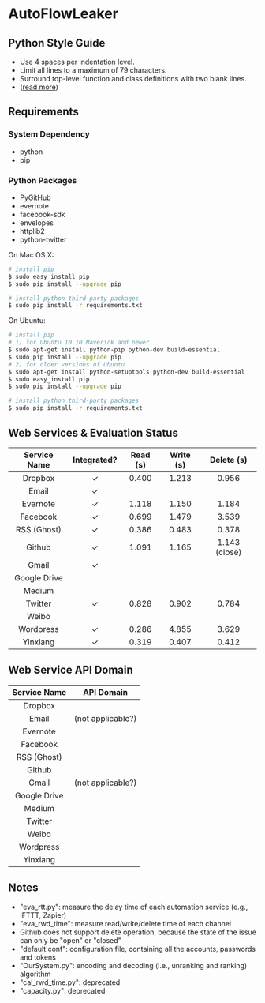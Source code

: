 AutoFlowLeaker
===

## Python Style Guide

- Use 4 spaces per indentation level.
- Limit all lines to a maximum of 79 characters.
- Surround top-level function and class definitions with two blank lines.
- ([read more](https://www.python.org/dev/peps/pep-0008/))

## Requirements

### System Dependency

- python
- pip

### Python Packages

- PyGitHub
- evernote
- facebook-sdk
- envelopes
- httplib2
- python-twitter

On Mac OS X:

```bash
# install pip
$ sudo easy_install pip
$ sudo pip install --upgrade pip

# install python third-party packages
$ sudo pip install -r requirements.txt
```

On Ubuntu:

```bash
# install pip
# 1) for Ubuntu 10.10 Maverick and newer
$ sudo apt-get install python-pip python-dev build-essential
$ sudo pip install --upgrade pip
# 2) for older versions of Ubuntu
$ sudo apt-get install python-setuptools python-dev build-essential
$ sudo easy_install pip
$ sudo pip install --upgrade pip

# install python third-party packages
$ sudo pip install -r requirements.txt
```

## Web Services & Evaluation Status

| Service Name | Integrated? | Read (s) | Write (s) | Delete (s) |
|:------------:|:-----------:|:--------:|:---------:|:----------:|
|Dropbox       |&#10003;     |0.400     |1.213      |0.956       |
|Email         |&#10003;     |          |           |            |
|Evernote      |&#10003;     |1.118     |1.150      |1.184       |
|Facebook      |&#10003;     |0.699     |1.479      |3.539       |
|RSS (Ghost)   |&#10003;     |0.386     |0.483      |0.378       |
|Github        |&#10003;     |1.091     |1.165      |1.143 (close)|
|Gmail         |&#10003;     |          |           |            |
|Google Drive  |             |          |           |            |
|Medium        |             |          |           |            |
|Twitter       |&#10003;     |0.828     |0.902      |0.784       |
|Weibo         |             |          |           |            |
|Wordpress     |&#10003;     |0.286     |4.855      |3.629       |
|Yinxiang      |&#10003;     |0.319     |0.407      |0.412       |

## Web Service API Domain

| Service Name | API Domain |
|:------------:|:----------:|
|Dropbox       |            |
|Email         |(not applicable?)|
|Evernote      |            |
|Facebook      |            |
|RSS (Ghost)   |            |
|Github        |            |
|Gmail         |(not applicable?)|
|Google Drive  |            |
|Medium        |            |
|Twitter       |            |
|Weibo         |            |
|Wordpress     |            |
|Yinxiang      |            |

## Notes

- "eva_rtt.py": measure the delay time of each automation service (e.g., IFTTT, Zapier)
- "eva\_rwd\_time": measure read/write/delete time of each channel
- Github does not support delete operation, because the state of the issue can only be "open" or "closed"
- "default.conf": configuration file, containing all the accounts, passwords and tokens
- "OurSystem.py": encoding and decoding (i.e., unranking and ranking) algorithm
- "cal\_rwd\_time.py": deprecated
- "capacity.py": deprecated
